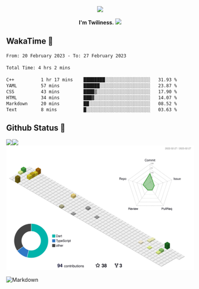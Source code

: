 <div align="center">
<img src="https://images.weserv.nl/?url=avatars.githubusercontent.com/u/10475770?v=4&h=360&w=360&fit=cover&mask=circle&maxage=7d"/>
</div>

<div align="center">

**I'm Twiliness.** <a href="https://github.com/DarkHighness"><img src="https://media.giphy.com/media/hvRJCLFzcasrR4ia7z/giphy.gif" width="5%"></a>

</div>

## WakaTime 🧐

<!--START_SECTION:waka-->

```text
From: 20 February 2023 - To: 27 February 2023

Total Time: 4 hrs 2 mins

C++          1 hr 17 mins    ████████░░░░░░░░░░░░░░░░░   31.93 %
YAML         57 mins         ██████░░░░░░░░░░░░░░░░░░░   23.87 %
CSS          43 mins         ████▒░░░░░░░░░░░░░░░░░░░░   17.90 %
HTML         34 mins         ███▓░░░░░░░░░░░░░░░░░░░░░   14.07 %
Markdown     20 mins         ██░░░░░░░░░░░░░░░░░░░░░░░   08.52 %
Text         8 mins          █░░░░░░░░░░░░░░░░░░░░░░░░   03.63 %
```

<!--END_SECTION:waka-->

## Github Status 🥰

<div> 
	<a href="https://github.com/DarkHighness">
		<img align="left" src="https://github-readme-stats-woad-zeta-10.vercel.app/api?username=DarkHighness&show_icons=true&icon_color=805AD5&text_color=718096&bg_color=ffffff&hide_border=true&count_private=true" />
	</a>
	<a href="https://github.com/DarkHighness">
		<img align="left" src="https://github-readme-stats-woad-zeta-10.vercel.app/api/top-langs/?username=DarkHighness&show_icons=true&icon_color=805AD5&text_color=718096&bg_color=ffffff&hide_border=true&count_private=true">
	</a>
</div>

![3D-Profile](https://raw.githubusercontent.com/DarkHighness/DarkHighness/master/profile-3d-contrib/profile-south-season-animate.svg)



 ![Markdown](https://img.shields.io/badge/markdown%20💘-%23000000.svg?style=for-the-badge&logo=markdown&logoColor=white)
